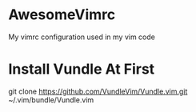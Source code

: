 # AwesomeVimrc
My vimrc configuration used in my vim code 
# Install Vundle At First 
 git clone https://github.com/VundleVim/Vundle.vim.git ~/.vim/bundle/Vundle.vim

